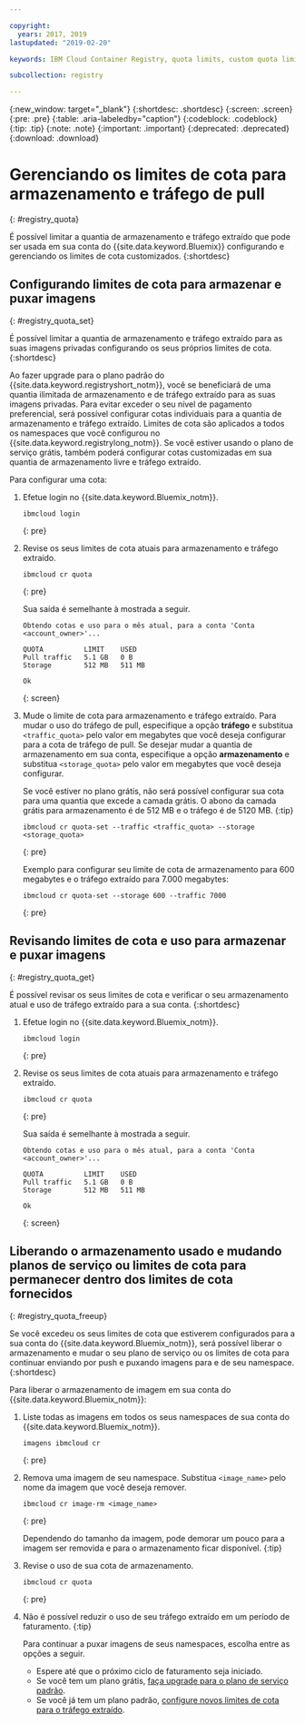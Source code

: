```yaml
---

copyright:
  years: 2017, 2019
lastupdated: "2019-02-20"

keywords: IBM Cloud Container Registry, quota limits, custom quota limits, pull traffic

subcollection: registry

---
```


{:new_window: target="_blank"}
{:shortdesc: .shortdesc}
{:screen: .screen}
{:pre: .pre}
{:table: .aria-labeledby="caption"}
{:codeblock: .codeblock}
{:tip: .tip}
{:note: .note}
{:important: .important}
{:deprecated: .deprecated}
{:download: .download}

# Gerenciando os limites de cota para armazenamento e tráfego de pull
{: #registry_quota}

É possível limitar a quantia de armazenamento e tráfego extraído que pode ser usada em sua conta do {{site.data.keyword.Bluemix}} configurando e gerenciando os limites
de cota customizados.
{:shortdesc}

## Configurando limites de cota para armazenar e puxar imagens
{: #registry_quota_set}

É possível limitar a quantia de armazenamento e tráfego extraído para as suas imagens privadas configurando
os seus próprios limites de cota.
{:shortdesc}

Ao fazer upgrade para o plano padrão do {{site.data.keyword.registryshort_notm}}, você se beneficiará de
uma quantia ilimitada de armazenamento e de tráfego extraído para as suas imagens privadas. Para evitar exceder o seu nível de pagamento preferencial, será possível configurar cotas individuais para a
quantia de armazenamento e tráfego extraído. Limites de cota são aplicados a todos os namespaces que você configurou no
{{site.data.keyword.registrylong_notm}}. Se você estiver usando o plano
de serviço grátis, também poderá configurar cotas customizadas em sua quantia de armazenamento livre e tráfego extraído.

Para configurar uma cota:

1. Efetue login no {{site.data.keyword.Bluemix_notm}}.

    ```
    ibmcloud login
    ```
    {: pre}

2. Revise os seus limites de cota atuais para armazenamento e tráfego extraído.

    ```
    ibmcloud cr quota
    ```
    {: pre}

    Sua
saída é semelhante à mostrada a seguir.

    ```
    Obtendo cotas e uso para o mês atual, para a conta 'Conta <account_owner>'...

    QUOTA          LIMIT    USED   
    Pull traffic   5.1 GB   0 B   
    Storage        512 MB   511 MB

    Ok
    ```
    {: screen}

3. Mude o limite de cota para armazenamento e tráfego extraído. Para mudar o uso do tráfego de pull, especifique a opção **tráfego** e substitua `<traffic_quota>`
pelo valor em megabytes que você deseja configurar para a cota de tráfego de pull. Se desejar mudar a quantia de
armazenamento em sua conta, especifique a opção **armazenamento** e substitua `<storage_quota>`
pelo valor em megabytes que você deseja configurar.

    Se você estiver no plano grátis, não será possível configurar sua cota para uma quantia que excede a camada grátis. O abono da camada grátis para armazenamento é de 512 MB e o tráfego é de 5120 MB.
    {:tip}

    ```
    ibmcloud cr quota-set --traffic <traffic_quota> --storage <storage_quota>
    ```
    {: pre}

    Exemplo para configurar seu limite de cota de armazenamento para 600 megabytes e o tráfego extraído para 7.000 megabytes:

    ```
    ibmcloud cr quota-set --storage 600 --traffic 7000
    ```
    {: pre}

## Revisando limites de cota e uso para armazenar e puxar imagens
{: #registry_quota_get}

É possível revisar os seus limites de cota e verificar o seu armazenamento atual e uso de tráfego extraído
para a sua conta.
{:shortdesc}

1. Efetue login no {{site.data.keyword.Bluemix_notm}}.

    ```
    ibmcloud login
    ```
    {: pre}

2. Revise os seus limites de cota atuais para armazenamento e tráfego extraído.

    ```
    ibmcloud cr quota
    ```
    {: pre}

    Sua
saída é semelhante à mostrada a seguir.

    ```
    Obtendo cotas e uso para o mês atual, para a conta 'Conta <account_owner>'...

    QUOTA          LIMIT    USED   
    Pull traffic   5.1 GB   0 B   
    Storage        512 MB   511 MB

    Ok
    ```
    {: screen}

## Liberando o armazenamento usado e mudando planos de serviço ou limites de cota para permanecer dentro dos limites de cota fornecidos
{: #registry_quota_freeup}

Se você excedeu os seus limites de cota que estiverem configurados para a sua conta do {{site.data.keyword.Bluemix_notm}}, será possível liberar o armazenamento e
mudar o seu plano de serviço ou os limites de cota para continuar enviando por push e puxando imagens para e de seu
namespace.
{:shortdesc}

Para liberar o armazenamento de imagem em sua conta do {{site.data.keyword.Bluemix_notm}}:

1. Liste todas as imagens em todos os seus namespaces de sua conta do {{site.data.keyword.Bluemix_notm}}.

    ```
    imagens ibmcloud cr
    ```
    {: pre}

2. Remova uma imagem de seu namespace. Substitua `<image_name>` pelo nome da imagem que você deseja remover.

    ```
    ibmcloud cr image-rm <image_name>
    ```
    {: pre}

    Dependendo do tamanho
da imagem, pode demorar um pouco para a imagem ser removida e para o armazenamento ficar disponível.
    {:tip}

3. Revise o uso de sua cota de armazenamento.

    ```
    ibmcloud cr quota
    ```
    {: pre}

4. Não é possível reduzir o uso de seu tráfego extraído em um período de faturamento.
   {:tip}

    Para continuar a puxar imagens de seus namespaces, escolha entre as opções a seguir.

    - Espere até que o próximo ciclo de faturamento seja iniciado.
    - Se você tem um plano grátis, [faça upgrade para o plano
de serviço padrão](/docs/services/Registry/registry_overview.html#registry_plan_upgrade).
    - Se você já tem um plano padrão, [configure novos limites
de cota para o tráfego extraído](#registry_quota_set).
